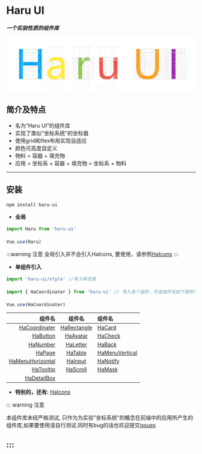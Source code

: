 # Haru UI

_**一个实验性质的组件库**_

![头图](../assets/imgs/haru-ui.png)

## 简介及特点

- 名为“Haru UI”的组件库
- 实现了类似"坐标系统"的坐标器
- 使用grid和flex布局实现自适应
- 颜色可高度自定义
- 物料 = 容器 + 填充物
- 应用 = 坐标系 + 容器 + 填充物 = 坐标系 + 物料

---

## 安装

```js
npm install haru-ui
```

- **全局**

```js
import Haru from 'haru-ui'

Vue.use(Haru)
```

:::warning 注意
全局引入并不会引入HaIcons, 要使用，请参照[HaIcons](../main/README.md#_0-2-图标)
:::

- **单组件引入**

```js
import 'haru-ui/style' //导入样式表

import { HaCoordinater } from 'haru-ui' // 导入各个组件，可选组件名如下表所示

Vue.use(HaCoordinater)
```
|组件名|组件名|组件名
|-------:|:-------:|:-------|
|[HaCoordinater](../coordinater/README.md#_1-1-ha-coordinater)|[HaRectangle](../containers/README.md#_2-1-ha-rectangle)|[HaCard](../containers/README.md#_2-2-ha-card)|
|[HaButton](../stuffings/README.md#_3-1-ha-button)|[HaAvatar](../stuffings/README.md#_3-4-ha-avatar)|[HaCheck](../stuffings/README.md#_3-7-ha-check)|
|[HaNumber](../stuffings/README.md#_3-2-ha-number)|[HaLetter](../stuffings/README.md#_3-3-ha-letter)|[HaBack](../stuffings/README.md#_3-5-ha-back)|
|[HaPage](../stuffings/README.md#_3-6-ha-page)|[HaTable](../materials/README.md#_4-4-ha-table)|[HaMenuVertical](../materials/README.md#_4-1-ha-menu-vertical)|
|[HaMenuHorizontal](../materials/README.md#_4-2-ha-menu-horizontal)|[HaInput](../materials/README.md#_4-3-ha-input)|[HaNotify](../others/README.md#_5-5-haru-notify)|
|[HaTooltip](../others/README.md#_5-3-ha-tooltip)|[HaScroll](../others/README.md#_5-2-ha-scroll)|[HaMask](../others/README.md#_5-1-ha-mask)|
|[HaDetailBox](../others/README.md#_5-4-ha-detailbox)|

- **特别的，还有:** [HaIcons](../main/README.md#_0-2-图标)

::: warning 注意

本组件库未经严格测试, 只作为为实验"坐标系统"的概念在前端中的应用所产生的组件库,如果要使用请自行测试.同时有bug的话也欢迎提交[issues](https://github.com/HydrousDelta/Haru-UI/issues)

:::
---
